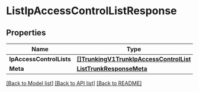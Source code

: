 # ListIpAccessControlListResponse

## Properties

Name | Type | Description | Notes
------------ | ------------- | ------------- | -------------
**IpAccessControlLists** | [**[]TrunkingV1TrunkIpAccessControlList**](TrunkingV1TrunkIpAccessControlList.md) |  |[optional] 
**Meta** | [**ListTrunkResponseMeta**](ListTrunkResponseMeta.md) |  |[optional] 

[[Back to Model list]](../README.md#documentation-for-models) [[Back to API list]](../README.md#documentation-for-api-endpoints) [[Back to README]](../README.md)


